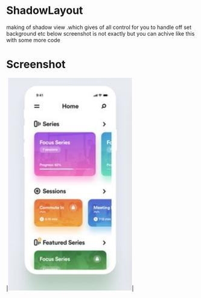 # ShadowLayout
making of shadow view .which gives of all control for you to handle off set background etc below screenshot is not exactly but you can achive like this with some more code

Screenshot
====

|![screenshot](https://raw.githubusercontent.com/SouravKumarPandit/ShadowLayout/master/Capture_shadow.PNG)|


